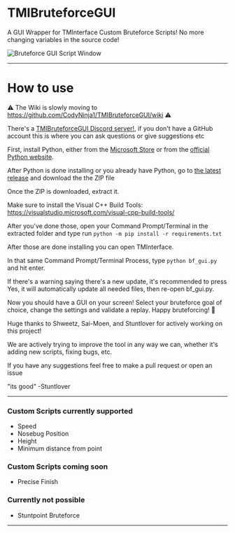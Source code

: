 # TMIBruteforceGUI
A GUI Wrapper for TMInterface Custom Bruteforce Scripts! No more changing variables in the source code!

![Bruteforce GUI Script Window](https://cdn.discordapp.com/attachments/1032357150099505252/1061996329485729833/script-preview.png)

---

# How to use
⚠️ The Wiki is slowly moving to https://github.com/CodyNinja1/TMIBruteforceGUI/wiki ⚠️

There's a [TMIBruteforceGUI Discord server!](https://discord.gg/Pr4beaVxhf), if you don't have a GitHub account this is where you can ask questions or give suggestions etc 

First, install Python, either from the [Microsoft Store](https://apps.microsoft.com/store/detail/python-311/9NRWMJP3717K) or from the [official Python website](https://www.python.org/downloads/release/python-3111/).

After Python is done installing or you already have Python, go to [the latest release](https://github.com/CodyNinja1/TMIBruteforceGUI/releases/latest) and download the the ZIP file

Once the ZIP is downloaded, extract it.

Make sure to install the Visual C++ Build Tools: https://visualstudio.microsoft.com/visual-cpp-build-tools/

After you've done those, open your Command Prompt/Terminal in the extracted folder and type run `python -m pip install -r requirements.txt`

After those are done installing you can open TMInterface.

In that same Command Prompt/Terminal Process, type `python bf_gui.py` and hit enter. 

If there's a warning saying there's a new update, it's recommended to press Yes, it will automatically update all needed files, then re-open bf_gui.py.

Now you should have a GUI on your screen! Select your bruteforce goal of choice, change the settings and validate a replay. Happy bruteforcing! :partying_face:

Huge thanks to Shweetz, Sai-Moen, and Stuntlover for actively working on this project!


We are actively trying to improve the tool in any way we can, whether it's adding new scripts, fixing bugs, etc.

If you have any suggestions feel free to make a pull request or open an issue


"its good" -Stuntlover

---

### Custom Scripts currently supported
- Speed
- Nosebug Position
- Height
- Minimum distance from point


### Custom Scripts coming soon
- Precise Finish

### Currently not possible
- Stuntpoint Bruteforce

---

